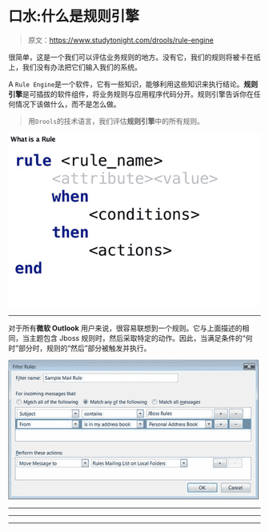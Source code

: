 # 口水:什么是规则引擎

> 原文：<https://www.studytonight.com/drools/rule-engine>

很简单，这是一个我们可以评估业务规则的地方。没有它，我们的规则将被卡在纸上，我们没有办法把它们输入我们的系统。

A `Rule Engine`是一个软件，它有一些知识，能够利用这些知识来执行结论。**规则引擎**是可插拔的软件组件，将业务规则与应用程序代码分开。规则引擎告诉你在任何情况下该做什么，而不是怎么做。

> 用`Drools`的技术语言，我们评估**规则引擎**中的所有规则。

![Rule Engine in Drools](img/271eb5e31dd9724b02f459e7469387a3.png)

* * *

对于所有**微软 Outlook** 用户来说，很容易联想到一个规则。它与上面描述的相同，当主题包含 Jboss 规则时，然后采取特定的动作。因此，当满足条件的“何时”部分时，规则的“然后”部分被触发并执行。

![Rule Engine in Drools](img/20fddd37d2147119cea7e8841c7f8172.png)

* * *

* * *

* * *